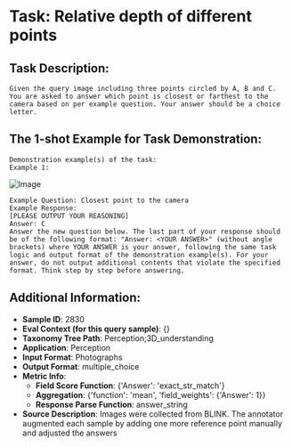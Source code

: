 # Task: Relative depth of different points

## Task Description:

```
Given the query image including three points circled by A, B and C. You are asked to answer which point is closest or farthest to the camera based on per example question. Your answer should be a choice letter.
```

## The 1-shot Example for Task Demonstration:

```
Demonstration example(s) of the task:
Example 1:
```

![Image](test_Relative_Depth_1_1.png)

```
Example Question: Closest point to the camera
Example Response:
[PLEASE OUTPUT YOUR REASONING]
Answer: C
Answer the new question below. The last part of your response should be of the following format: "Answer: <YOUR ANSWER>" (without angle brackets) where YOUR ANSWER is your answer, following the same task logic and output format of the demonstration example(s). For your answer, do not output additional contents that violate the specified format. Think step by step before answering.
```

## Additional Information:

- **Sample ID**: 2830
- **Eval Context (for this query sample)**: {}
- **Taxonomy Tree Path**: Perception;3D_understanding
- **Application**: Perception
- **Input Format**: Photographs
- **Output Format**: multiple_choice
- **Metric Info**:
  - **Field Score Function**: {'Answer': 'exact_str_match'}
  - **Aggregation**: {'function': 'mean', 'field_weights': {'Answer': 1}}
  - **Response Parse Function**: answer_string
- **Source Description**: Images were collected from BLINK. The annotator augmented each sample by adding one more reference point manually and adjusted the answers
